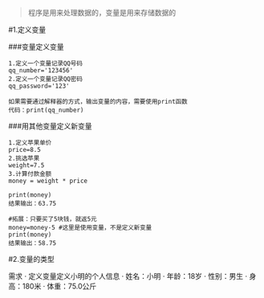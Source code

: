 >程序是用来处理数据的，变量是用来存储数据的

#1.定义变量

###变量定义变量

```
1.定义一个变量记录QQ号码
qq_number='123456'
2.定义一个变量记录QQ密码
qq_password='123'

如果需要通过解释器的方式，输出变量的内容，需要使用print函数
代码：print(qq_number)
```

###用其他变量定义新变量

```
1.定义苹果单价
price=8.5
2.挑选苹果
weight=7.5
3.计算付款金额
money = weight * price

print(money)
结果输出：63.75

#拓展：只要买了5块钱，就返5元
money=money-5 #这里是使用变量，不是定义新变量
print(money)
结果输出：58.75
```

#2.变量的类型

需求
· 定义变量定义小明的个人信息
· 姓名：小明
· 年龄：18岁
· 性别：男生
· 身高：180米
· 体重：75.0公斤
